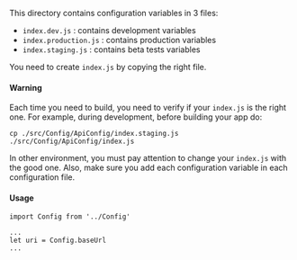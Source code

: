 This directory contains configuration variables in 3 files:

- `index.dev.js` : contains development variables
- `index.production.js` : contains production variables
- `index.staging.js` : contains beta tests variables

You need to create `index.js` by copying the right file.

#### Warning

Each time you need to build, you need to verify if your `index.js` is the right one.
For example, during development, before building your app do:

```
cp ./src/Config/ApiConfig/index.staging.js ./src/Config/ApiConfig/index.js
```

In other environment, you must pay attention to change your `index.js` with the good one.
Also, make sure you add each configuration variable in each configuration file.

#### Usage

```
import Config from '../Config'

...
let uri = Config.baseUrl
...

```

